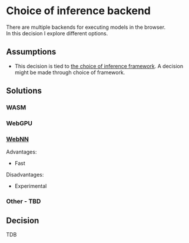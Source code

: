 # Choice of inference backend

There are multiple backends for executing models in the browser.  
In this decision I explore different options.

## Assumptions

-   This decision is tied to [the choice of inference framework](1.1-inference-framework.md). A decision might be made through choice of framework.

## Solutions

### WASM

### WebGPU

### [WebNN](https://webmachinelearning.github.io/webnn-intro/)

Advantages:

-   Fast

Disadvantages:

-   Experimental

### Other - TBD

## Decision

TDB
